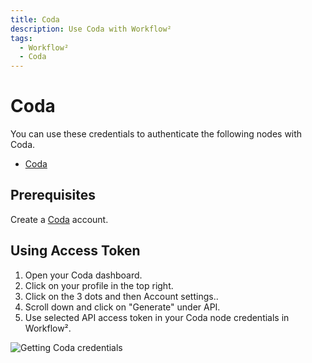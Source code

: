 ```yaml
---
title: Coda
description: Use Coda with Workflow²
tags:
  - Workflow²
  - Coda
---
```


# Coda

You can use these credentials to authenticate the following nodes with Coda.
- [Coda](/workflow/integrations/nodes/n8n-nodes-base.coda/)

## Prerequisites

Create a [Coda](https://www.coda.com/) account.

## Using Access Token

1. Open your Coda dashboard.
2. Click on your profile in the top right.
3. Click on the 3 dots and then Account settings..
4. Scroll down and click on "Generate" under API.
5. Use selected API access token in your Coda node credentials in Workflow².


![Getting Coda credentials](/_images/integrations/credentials/coda/using-access-token.gif)
